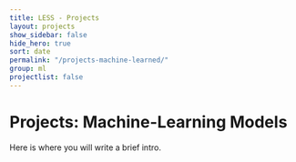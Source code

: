 ```yaml
---
title: LESS - Projects
layout: projects
show_sidebar: false
hide_hero: true
sort: date
permalink: "/projects-machine-learned/"
group: ml
projectlist: false
---
```


# Projects: Machine-Learning Models

Here is where you will write a brief intro.
